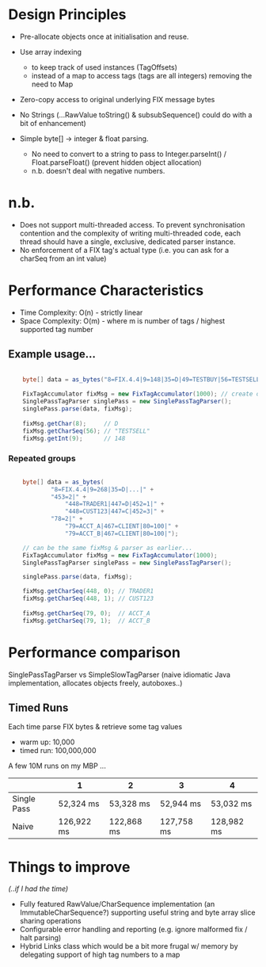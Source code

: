 # Design Principles

- Pre-allocate objects once at initialisation and reuse. 
- Use array indexing
  - to keep track of used instances (TagOffsets)
  - instead of a map to access tags (tags are all integers) removing the need to Map

- Zero-copy access to original underlying FIX message bytes
- No Strings (...RawValue toString() & subsubSequence() could do with a bit of enhancement)
- Simple byte[] -> integer & float parsing. 
  - No need to convert to a string to pass to Integer.parseInt() / Float.parseFloat() (prevent hidden object allocation)
  - n.b. doesn't deal with negative numbers. 

# n.b.
- Does not support multi-threaded access. To prevent synchronisation contention and the complexity of writing multi-threaded code, each thread should have a single, exclusive, dedicated parser instance.
- No enforcement of a FIX tag's actual type (i.e. you can ask for a charSeq from an int value)

# Performance Characteristics
- Time Complexity: O(n) - strictly linear
- Space Complexity: O(m) - where m is number of tags / highest supported tag number


## Example usage...

```java

    byte[] data = as_bytes("8=FIX.4.4|9=148|35=D|49=TESTBUY|56=TESTSELL|34=108|...|40=1|54=1|55=MSFT|60=20180920-18:14:19.492|10=092|");
    
    FixTagAccumulator fixMsg = new FixTagAccumulator(1000); // create one + reuse (e.g. instance field)
    SinglePassTagParser singlePass = new SinglePassTagParser();
    singlePass.parse(data, fixMsg);
    
    fixMsg.getChar(8);     // D
    fixMsg.getCharSeq(56); // "TESTSELL"
    fixMsg.getInt(9);      // 148

```

### Repeated groups


```java

    byte[] data = as_bytes(
            "8=FIX.4.4|9=268|35=D|...|" +
            "453=2|" +
                "448=TRADER1|447=D|452=1|" +
                "448=CUST123|447=C|452=3|" +
            "78=2|" +
                "79=ACCT_A|467=CLIENT|80=100|" +
                "79=ACCT_B|467=CLIENT|80=100|");

    // can be the same fixMsg & parser as earlier...
    FixTagAccumulator fixMsg = new FixTagAccumulator(1000); 
    SinglePassTagParser singlePass = new SinglePassTagParser();

    singlePass.parse(data, fixMsg);

    fixMsg.getCharSeq(448, 0); // TRADER1
    fixMsg.getCharSeq(448, 1); // CUST123
    
    fixMsg.getCharSeq(79, 0);  // ACCT_A
    fixMsg.getCharSeq(79, 1);  // ACCT_B

```

# Performance comparison

SinglePassTagParser vs SimpleSlowTagParser (naive idiomatic Java implementation, allocates objects freely, autoboxes..)

## Timed Runs

Each time parse FIX bytes & retrieve some tag values
 - warm up: 10,000 
 - timed run: 100,000,000 

A few 10M runs on my MBP ...

|             | 1          | 2          | 3          | 4          |
|-------------|------------|------------|------------|------------|
| Single Pass | 52,324 ms  | 53,328 ms  | 52,944 ms  | 53,032 ms  |
| Naive       | 126,922 ms | 122,868 ms | 127,758 ms | 128,982 ms |


# Things to improve
_(..if I had the time)_ 
- Fully featured RawValue/CharSequence implementation (an ImmutableCharSequence?) supporting useful string and byte array slice sharing operations
- Configurable error handling and reporting (e.g. ignore malformed fix / halt parsing)
- Hybrid Links class which would be a bit more frugal w/ memory by delegating support of high tag numbers to a map

